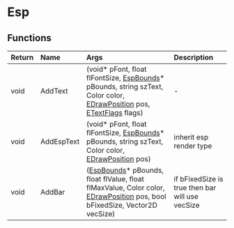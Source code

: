 ﻿# Esp

## Functions

| Return | Name | Args | Description |
| :--- | :--- | :--- | :--- |
| void | AddText | (void* pFont, float flFontSize, [EspBounds](../datatypes/espbounds.md)* pBounds, string szText, Color color, [EDrawPosition](../enums/edrawposition.md) pos, [ETextFlags](../enums/etextflags.md) flags) | - |
| void | AddEspText | (void* pFont, float flFontSize, [EspBounds](../datatypes/espbounds.md)* pBounds, string szText, Color color, [EDrawPosition](../enums/edrawposition.md) pos) | inherit esp render type |
| void | AddBar | ([EspBounds](../datatypes/espbounds.md)* pBounds, float flValue, float flMaxValue, Color color, [EDrawPosition](../enums/edrawposition.md) pos, bool bFixedSize, Vector2D vecSize) | if bFixedSize is true then bar will use vecSize |
